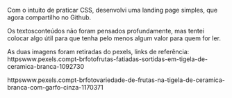 Com o intuito de praticar CSS, desenvolvi uma landing page simples, que agora compartilho no Github.

Os textosconteúdos não foram pensados profundamente, mas tentei colocar algo útil para que tenha pelo menos algum valor para quem for ler.

As duas imagens foram retiradas do pexels, links de referência: 
httpswww.pexels.compt-brfotofrutas-fatiadas-sortidas-em-tigela-de-ceramica-branca-1092730 

httpswww.pexels.compt-brfotovariedade-de-frutas-na-tigela-de-ceramica-branca-com-garfo-cinza-1170371


 
